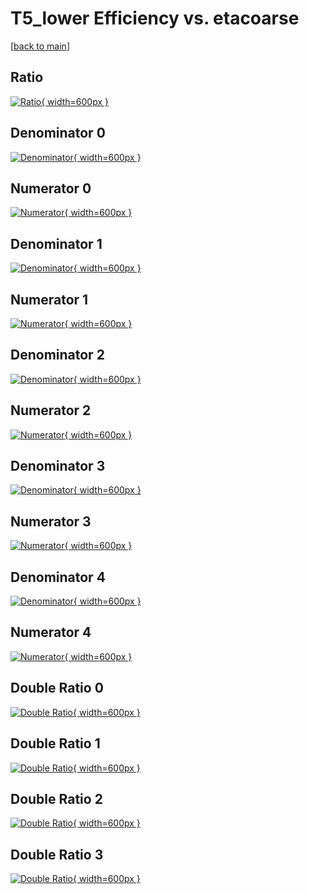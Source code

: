 # T5_lower Efficiency vs. etacoarse

[[back to main](./)]



## Ratio

[![Ratio](../mtv/var/T5_lower_vtr_0_-1_eff_etacoarse.png){ width=600px }](../mtv/var/T5_lower_vtr_0_-1_eff_etacoarse.pdf)

## Denominator 0

[![Denominator](../mtv/den/T5_lower_vtr_0_-1_eff_etacoarse_den0.png){ width=600px }](../mtv/den/T5_lower_vtr_0_-1_eff_etacoarse_den0.pdf)

## Numerator 0

[![Numerator](../mtv/num/T5_lower_vtr_0_-1_eff_etacoarse_num0.png){ width=600px }](../mtv/num/T5_lower_vtr_0_-1_eff_etacoarse_num0.pdf)

## Denominator 1

[![Denominator](../mtv/den/T5_lower_vtr_0_-1_eff_etacoarse_den1.png){ width=600px }](../mtv/den/T5_lower_vtr_0_-1_eff_etacoarse_den1.pdf)

## Numerator 1

[![Numerator](../mtv/num/T5_lower_vtr_0_-1_eff_etacoarse_num1.png){ width=600px }](../mtv/num/T5_lower_vtr_0_-1_eff_etacoarse_num1.pdf)

## Denominator 2

[![Denominator](../mtv/den/T5_lower_vtr_0_-1_eff_etacoarse_den2.png){ width=600px }](../mtv/den/T5_lower_vtr_0_-1_eff_etacoarse_den2.pdf)

## Numerator 2

[![Numerator](../mtv/num/T5_lower_vtr_0_-1_eff_etacoarse_num2.png){ width=600px }](../mtv/num/T5_lower_vtr_0_-1_eff_etacoarse_num2.pdf)

## Denominator 3

[![Denominator](../mtv/den/T5_lower_vtr_0_-1_eff_etacoarse_den3.png){ width=600px }](../mtv/den/T5_lower_vtr_0_-1_eff_etacoarse_den3.pdf)

## Numerator 3

[![Numerator](../mtv/num/T5_lower_vtr_0_-1_eff_etacoarse_num3.png){ width=600px }](../mtv/num/T5_lower_vtr_0_-1_eff_etacoarse_num3.pdf)

## Denominator 4

[![Denominator](../mtv/den/T5_lower_vtr_0_-1_eff_etacoarse_den4.png){ width=600px }](../mtv/den/T5_lower_vtr_0_-1_eff_etacoarse_den4.pdf)

## Numerator 4

[![Numerator](../mtv/num/T5_lower_vtr_0_-1_eff_etacoarse_num4.png){ width=600px }](../mtv/num/T5_lower_vtr_0_-1_eff_etacoarse_num4.pdf)

## Double Ratio 0

[![Double Ratio](../mtv/ratio/T5_lower_vtr_0_-1_eff_etacoarse_ratio0.png){ width=600px }](../mtv/ratio/T5_lower_vtr_0_-1_eff_etacoarse_ratio0.pdf)

## Double Ratio 1

[![Double Ratio](../mtv/ratio/T5_lower_vtr_0_-1_eff_etacoarse_ratio1.png){ width=600px }](../mtv/ratio/T5_lower_vtr_0_-1_eff_etacoarse_ratio1.pdf)

## Double Ratio 2

[![Double Ratio](../mtv/ratio/T5_lower_vtr_0_-1_eff_etacoarse_ratio2.png){ width=600px }](../mtv/ratio/T5_lower_vtr_0_-1_eff_etacoarse_ratio2.pdf)

## Double Ratio 3

[![Double Ratio](../mtv/ratio/T5_lower_vtr_0_-1_eff_etacoarse_ratio3.png){ width=600px }](../mtv/ratio/T5_lower_vtr_0_-1_eff_etacoarse_ratio3.pdf)

